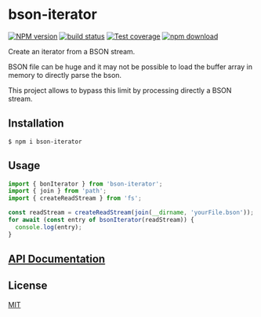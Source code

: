 # bson-iterator

[![NPM version][npm-image]][npm-url]
[![build status][ci-image]][ci-url]
[![Test coverage][codecov-image]][codecov-url]
[![npm download][download-image]][download-url]

Create an iterator from a BSON stream.

BSON file can be huge and it may not be possible to load the buffer array in memory to directly parse the bson.

This project allows to bypass this limit by processing directly a BSON stream.

## Installation

`$ npm i bson-iterator`

## Usage

```js
import { bonIterator } from 'bson-iterator';
import { join } from 'path';
import { createReadStream } from 'fs';

const readStream = createReadStream(join(__dirname, 'yourFile.bson'));
for await (const entry of bsonIterator(readStream)) {
  console.log(entry);
}
```

## [API Documentation](https://cheminfo.github.io/bson-iterator/)

## License

[MIT](./LICENSE)

[npm-image]: https://img.shields.io/npm/v/bson-iterator.svg
[npm-url]: https://www.npmjs.com/package/bson-iterator
[ci-image]: https://github.com/cheminfo/bson-iterator/workflows/Node.js%20CI/badge.svg?branch=main
[ci-url]: https://github.com/cheminfo/bson-iterator/actions?query=workflow%3A%22Node.js+CI%22
[codecov-image]: https://img.shields.io/codecov/c/github/cheminfo/bson-iterator.svg
[codecov-url]: https://codecov.io/gh/cheminfo/bson-iterator
[download-image]: https://img.shields.io/npm/dm/bson-iterator.svg
[download-url]: https://www.npmjs.com/package/bson-iterator

